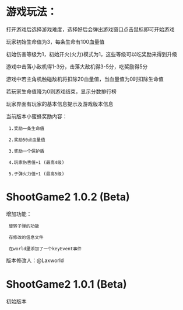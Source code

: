 # 游戏玩法：
打开游戏后选择游戏难度，选择好后会弹出游戏窗口点击鼠标即可开始游戏

玩家初始生命值为3，每条生命有100血量值

初始伤害等级为1，初始开火(火力)模式为1，这些等级可以吃奖励来得到升级

游戏中击落小敌机得1-3分，击落大敌机得3-5分，吃奖励得5分

游戏中若主角机触碰敌机将扣除20血量值，当血量值为0时扣除生命值

若玩家生命值降为0则游戏结束，显示分数排行榜

玩家界面有玩家的基本信息提示及游戏版本信息

当前版本小蜜蜂奖励内容：

     1.奖励一条生命值

     2.奖励50点血量值

     3.奖励一个保护盾

     4.玩家伤害值+1 (最高4级)

     5.子弹火力值+1 (最高5级)

# ShootGame2 1.0.2 (Beta)
增加功能：

     旋转子弹的功能
     
     存修改的信息文件
     
     在world里添加了一个keyEvent事件

版本修改人：@Laxworld

# ShootGame2 1.0.1 (Beta)
初始版本